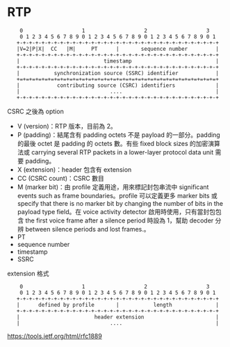 # RTP

```
    0                   1                   2                   3
    0 1 2 3 4 5 6 7 8 9 0 1 2 3 4 5 6 7 8 9 0 1 2 3 4 5 6 7 8 9 0 1
   +-+-+-+-+-+-+-+-+-+-+-+-+-+-+-+-+-+-+-+-+-+-+-+-+-+-+-+-+-+-+-+-+
   |V=2|P|X|  CC   |M|     PT      |       sequence number         |
   +-+-+-+-+-+-+-+-+-+-+-+-+-+-+-+-+-+-+-+-+-+-+-+-+-+-+-+-+-+-+-+-+
   |                           timestamp                           |
   +-+-+-+-+-+-+-+-+-+-+-+-+-+-+-+-+-+-+-+-+-+-+-+-+-+-+-+-+-+-+-+-+
   |           synchronization source (SSRC) identifier            |
   +=+=+=+=+=+=+=+=+=+=+=+=+=+=+=+=+=+=+=+=+=+=+=+=+=+=+=+=+=+=+=+=+
   |            contributing source (CSRC) identifiers             |
   |                             ....                              |
   +-+-+-+-+-+-+-+-+-+-+-+-+-+-+-+-+-+-+-+-+-+-+-+-+-+-+-+-+-+-+-+-+
```
CSRC 之後為 option
* V (version)：RTP 版本，目前為 2。
* P (padding)：結尾含有 padding octets 不是 payload 的一部分。padding 的最後 octet 是 padding 的 octets 數。有些 fixed block sizes 的加密演算法或 carrying several RTP packets in a lower-layer protocol data unit 需要 padding。
* X (extension)：header 包含有 extension
* CC (CSRC count)：CSRC 數目
* M (marker bit)：由 profile 定義用途，用來標記封包串流中 significant events such as frame boundaries。profile 可以定義更多 marker bits 或 specify that there is no marker bit by changing the number of bits in the payload type field。在 voice activity detector 啟用時使用，只有當封包包含 the first voice frame after a silence period 時設為 1，幫助 decoder 分辨 between silence periods and lost frames.。
* PT
* sequence number
* timestamp
* SSRC

extension 格式
```
    0                   1                   2                   3
    0 1 2 3 4 5 6 7 8 9 0 1 2 3 4 5 6 7 8 9 0 1 2 3 4 5 6 7 8 9 0 1
   +-+-+-+-+-+-+-+-+-+-+-+-+-+-+-+-+-+-+-+-+-+-+-+-+-+-+-+-+-+-+-+-+
   |      defined by profile       |           length              |
   +-+-+-+-+-+-+-+-+-+-+-+-+-+-+-+-+-+-+-+-+-+-+-+-+-+-+-+-+-+-+-+-+
   |                        header extension                       |
   |                             ....                              |
```

https://tools.ietf.org/html/rfc1889
